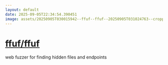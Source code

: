 ```yaml
---
layout: default
date: 2025-09-05T22:34:54.390451
image: assets/20250905T030015942--ffuf--ffuf--20250905T031024763--cropped.png
---
```


# [ffuf/ffuf](https://github.com/ffuf/ffuf)

web fuzzer for finding hidden files and endpoints
